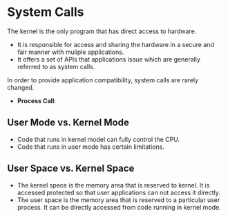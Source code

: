 # System Calls
The kernel is the only program that has direct access to hardware. 
* It is responsible for access and sharing the hardware in a secure and fair manner with muliple applications.
* It offers a set of APIs that applications issue which are generally referred to as system calls.

In order to provide application compatibility, system calls are rarely changed.
* **Process Call**: 

## User Mode vs. Kernel Mode
* Code that runs in kernel model can fully control the CPU.
* Code that runs in user mode has certain limitations.

## User Space vs. Kernel Space
* The kernel spece is the memory area that is reserved to kernel. It is accessed protected so that user applications can not access it directly.
* The user space is the memory area that is reserved to a particular user process. It can be directly accessed from code running in kernel mode.
